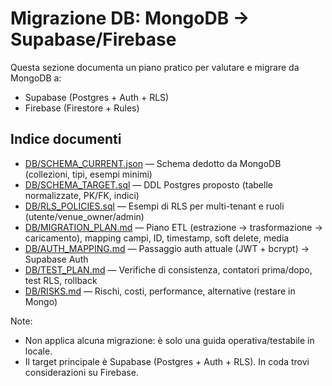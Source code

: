# Migrazione DB: MongoDB → Supabase/Firebase

Questa sezione documenta un piano pratico per valutare e migrare da MongoDB a:
- Supabase (Postgres + Auth + RLS)
- Firebase (Firestore + Rules)

## Indice documenti
- [DB/SCHEMA_CURRENT.json](mdc:SPOrTS/SPOrTS/docs/db-migration/DB/SCHEMA_CURRENT.json) — Schema dedotto da MongoDB (collezioni, tipi, esempi minimi)
- [DB/SCHEMA_TARGET.sql](mdc:SPOrTS/SPOrTS/docs/db-migration/DB/SCHEMA_TARGET.sql) — DDL Postgres proposto (tabelle normalizzate, PK/FK, indici)
- [DB/RLS_POLICIES.sql](mdc:SPOrTS/SPOrTS/docs/db-migration/DB/RLS_POLICIES.sql) — Esempi di RLS per multi-tenant e ruoli (utente/venue_owner/admin)
- [DB/MIGRATION_PLAN.md](mdc:SPOrTS/SPOrTS/docs/db-migration/DB/MIGRATION_PLAN.md) — Piano ETL (estrazione → trasformazione → caricamento), mapping campi, ID, timestamp, soft delete, media
- [DB/AUTH_MAPPING.md](mdc:SPOrTS/SPOrTS/docs/db-migration/DB/AUTH_MAPPING.md) — Passaggio auth attuale (JWT + bcrypt) → Supabase Auth
- [DB/TEST_PLAN.md](mdc:SPOrTS/SPOrTS/docs/db-migration/DB/TEST_PLAN.md) — Verifiche di consistenza, contatori prima/dopo, test RLS, rollback
- [DB/RISKS.md](mdc:SPOrTS/SPOrTS/docs/db-migration/DB/RISKS.md) — Rischi, costi, performance, alternative (restare in Mongo)

Note:
- Non applica alcuna migrazione: è solo una guida operativa/testabile in locale.
- Il target principale è Supabase (Postgres + Auth + RLS). In coda trovi considerazioni su Firebase.



